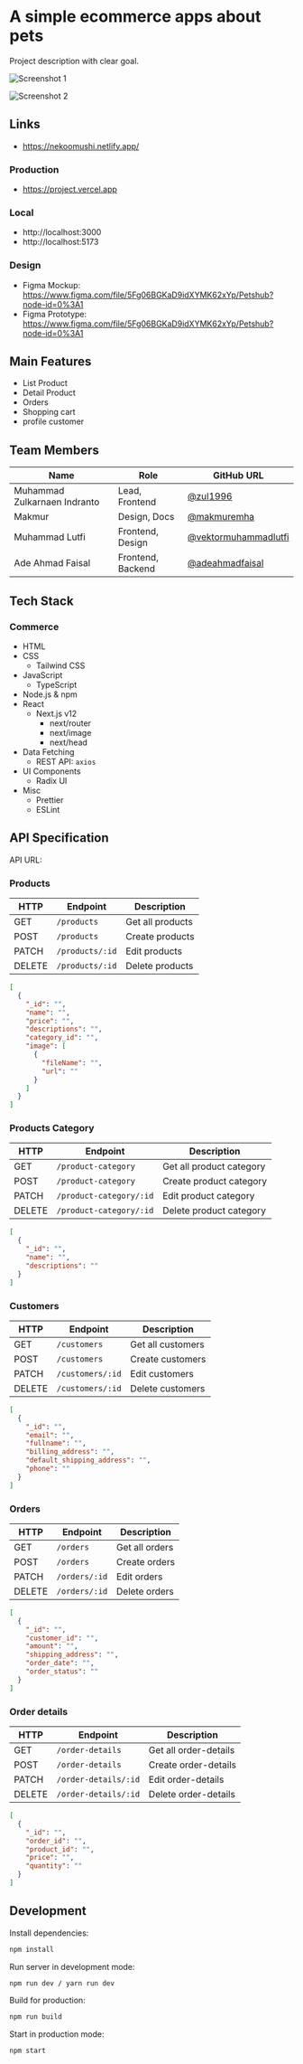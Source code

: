 # A simple ecommerce apps about pets

Project description with clear goal.

![Screenshot 1]()

![Screenshot 2]()

## Links

- https://nekoomushi.netlify.app/

### Production

- https://project.vercel.app

### Local

- http://localhost:3000
- http://localhost:5173

### Design

- Figma Mockup: https://www.figma.com/file/5Fg06BGKaD9idXYMK62xYp/Petshub?node-id=0%3A1
- Figma Prototype: https://www.figma.com/file/5Fg06BGKaD9idXYMK62xYp/Petshub?node-id=0%3A1

## Main Features

- List Product
- Detail Product
- Orders
- Shopping cart
- profile customer

## Team Members

| Name                         | Role              | GitHub URL                                                     |
| ---------------------------- | ----------------- | -------------------------------------------------------------- |
| Muhammad Zulkarnaen Indranto | Lead, Frontend    | [@zul1996](https://github.com/zul1996)                         |
| Makmur                       | Design, Docs      | [@makmuremha](https://github.com/makmuremha)                   |
| Muhammad Lutfi               | Frontend, Design  | [@vektormuhammadlutfi](https://github.com/vektormuhammadlutfi) |
| Ade Ahmad Faisal             | Frontend, Backend | [@adeahmadfaisal](https://github.com/adeahmadfaisal)           |

## Tech Stack

### Commerce

- HTML
- CSS
  - Tailwind CSS
- JavaScript
  - TypeScript
- Node.js & npm
- React
  - Next.js v12
    - next/router
    - next/image
    - next/head
- Data Fetching
  - REST API: `axios`
- UI Components
  - Radix UI
- Misc
  - Prettier
  - ESLint

## API Specification

API URL:

### Products

| HTTP   | Endpoint        | Description      |
| ------ | --------------- | ---------------- |
| GET    | `/products`     | Get all products |
| POST   | `/products`     | Create products  |
| PATCH  | `/products/:id` | Edit products    |
| DELETE | `/products/:id` | Delete products  |

```json
[
  {
    "_id": "",
    "name": "",
    "price": "",
    "descriptions": "",
    "category_id": "",
    "image": [
      {
        "fileName": "",
        "url": ""
      }
    ]
  }
]
```

### Products Category

| HTTP   | Endpoint                | Description              |
| ------ | ----------------------- | ------------------------ |
| GET    | `/product-category`     | Get all product category |
| POST   | `/product-category`     | Create product category  |
| PATCH  | `/product-category/:id` | Edit product category    |
| DELETE | `/product-category/:id` | Delete product category  |

```json
[
  {
    "_id": "",
    "name": "",
    "descriptions": ""
  }
]
```

### Customers

| HTTP   | Endpoint         | Description       |
| ------ | ---------------- | ----------------- |
| GET    | `/customers`     | Get all customers |
| POST   | `/customers`     | Create customers  |
| PATCH  | `/customers/:id` | Edit customers    |
| DELETE | `/customers/:id` | Delete customers  |

```json
[
  {
    "_id": "",
    "email": "",
    "fullname": "",
    "billing_address": "",
    "default_shipping_address": "",
    "phone": ""
  }
]
```

### Orders

| HTTP   | Endpoint      | Description    |
| ------ | ------------- | -------------- |
| GET    | `/orders`     | Get all orders |
| POST   | `/orders`     | Create orders  |
| PATCH  | `/orders/:id` | Edit orders    |
| DELETE | `/orders/:id` | Delete orders  |

```json
[
  {
    "_id": "",
    "customer_id": "",
    "amount": "",
    "shipping_address": "",
    "order_date": "",
    "order_status": ""
  }
]
```

### Order details

| HTTP   | Endpoint             | Description           |
| ------ | -------------------- | --------------------- |
| GET    | `/order-details`     | Get all order-details |
| POST   | `/order-details`     | Create order-details  |
| PATCH  | `/order-details/:id` | Edit order-details    |
| DELETE | `/order-details/:id` | Delete order-details  |

```json
[
  {
    "_id": "",
    "order_id": "",
    "product_id": "",
    "price": "",
    "quantity": ""
  }
]
```

## Development

Install dependencies:

```sh
npm install
```

Run server in development mode:

```sh
npm run dev / yarn run dev
```

Build for production:

```sh
npm run build
```

Start in production mode:

```sh
npm start
```
